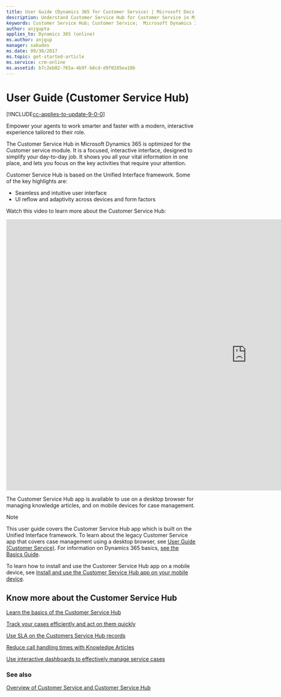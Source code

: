 ```yaml
---
title: User Guide (Dynamics 365 for Customer Service) | Microsoft Docs
description: Understand Customer Service Hub for Customer Service in Microsoft Dynamics 365
keywords: Customer Service Hub; Customer Service;  Microsoft Dynamics 365
author: anjgupta
applies_to: Dynamics 365 (online) 
ms.author: anjgup
manager: sakudes
ms.date: 09/30/2017
ms.topic: get-started-article
ms.service: crm-online
ms.assetid: b7c2eb02-765a-4b9f-b8cd-d9f0285ea10b
---
```


# User Guide (Customer Service Hub)

[!INCLUDE[cc-applies-to-update-9-0-0](../includes/cc_applies_to_update_9_0_0.md)]

Empower your agents to work smarter and faster with a modern, interactive experience tailored to their role.

The Customer Service Hub in Microsoft Dynamics 365 is optimized for the Customer service module. It is a focused, interactive interface, designed to simplify your day-to-day job. It shows you all your vital information in one place, and lets you focus on the key activities that require your attention.

Customer Service Hub is based on the Unified Interface framework. Some of the key highlights are:

- Seamless and intuitive user interface
- UI reflow and adaptivity across devices and form factors

Watch this video to learn more about the Customer Service Hub:

<td colspan="2"><iframe width="1280" height="720" src="https://www.youtube.com/embed/OEn_FN5azq0" frameborder="0" allowfullscreen></iframe></td>
  
The Customer Service Hub app is available to use on a desktop browser for managing knowledge articles, and on mobile devices for case management.


> [!NOTE]
> This user guide covers the Customer Service Hub app which is built on the Unified Interface framework. To learn about the legacy Customer Service app that covers case management using a desktop browser, see [User Guide (Customer Service)](user-guide-customer-service.md). For information on Dynamics 365 basics, [see the Basics Guide](../basics/basics-guide.md).

To learn how to install and use the Customer Service Hub app on a mobile device, see [Install and use the Customer Service Hub app on your mobile device](use-customer-service-hub-on-dynamics-365-mobile.md).

  
## Know more about the Customer Service Hub
  
[Learn the basics of the Customer Service Hub ](customer-service-hub-user-guide-basics.md)
  
[Track your cases efficiently and act on them quickly](customer-service-hub-user-guide-case-sla.md)
  
[Use SLA on the Customers Service Hub records](customer-service-hub-user-guide-case-sla.md#use-sla-on-the-customer-service-hub-records)
  
[Reduce call handling times with Knowledge Articles](customer-service-hub-user-guide-knowledge-article.md)
  
[Use interactive dashboards to effectively manage service cases](customer-service-hub-user-guide-dashboard.md)


### See also
  
[Overview of Customer Service and Customer Service Hub ](overview.md)
